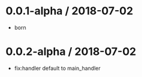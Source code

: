  0.0.1-alpha / 2018-07-02
==================

 * born

  0.0.2-alpha / 2018-07-02
==================

 * fix:handler default to main_handler

